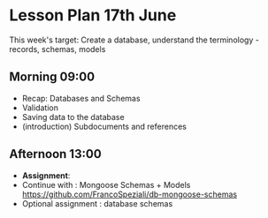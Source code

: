 # Lesson Plan 17th June

This week's target: Create a database, understand the terminology - records, schemas, models

## Morning 09:00

+ Recap: Databases and Schemas
+ Validation
+ Saving data to the database
+ (introduction) Subdocuments and references

## Afternoon 13:00

+ **Assignment**:
+ Continue with : Mongoose Schemas + Models https://github.com/FrancoSpeziali/db-mongoose-schemas
+ Optional assignment : database schemas 
